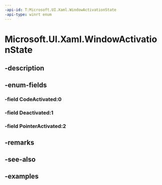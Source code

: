 ```yaml
---
-api-id: T:Microsoft.UI.Xaml.WindowActivationState
-api-type: winrt enum
---
```


# Microsoft.UI.Xaml.WindowActivationState

<!--
public enum WindowActivationState
-->


## -description

## -enum-fields

### -field CodeActivated:0

### -field Deactivated:1

### -field PointerActivated:2

## -remarks

## -see-also

## -examples


